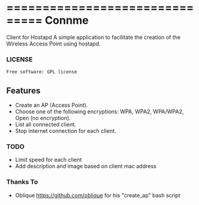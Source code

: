 ===============================
Connme
===============================

Client for Hostapd
A simple application to facilitate the creation of the Wireless Access Point using hostapd.


### LICENSE
	Free software: GPL license

Features
--------
* Create an AP (Access Point).
* Choose one of the following encryptions: WPA, WPA2, WPA/WPA2, Open (no encryption).
* List all connected client.
* Stop internet connection for each client.

### TODO
* Limit speed for each client
* Add description and image based on client mac address

### Thanks To
* Oblique <https://github.com/oblique> for his "create_ap" bash script
